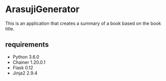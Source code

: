 # ArasujiGenerator
This is an application that creates a summary of a book based on the book title.
## requirements
- Python 3.6.0
- Chainer 1.20.0.1
- Flask 0.12
- Jinja2 2.9.4
